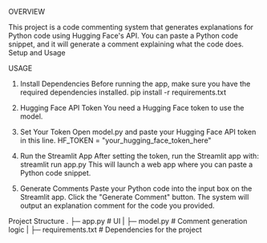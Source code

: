 OVERVIEW

This project is a code commenting system that generates explanations for Python code using Hugging Face's API. You can paste a Python code snippet, and it will generate a comment explaining what the code does.
Setup and Usage

USAGE

1. Install Dependencies
Before running the app, make sure you have the required dependencies installed.
pip install -r requirements.txt

2. Hugging Face API Token
You need a Hugging Face token to use the model.

3. Set Your Token
Open model.py and paste your Hugging Face API token in this line. HF_TOKEN = "your_hugging_face_token_here"

4. Run the Streamlit App
After setting the token, run the Streamlit app with:
streamlit run app.py
This will launch a web app where you can paste a Python code snippet.

6. Generate Comments
Paste your Python code into the input box on the Streamlit app.
Click the "Generate Comment" button.
The system will output an explanation comment for the code you provided.

Project Structure
.
├─ app.py            # UI
|
├─ model.py          # Comment generation logic
|
├─ requirements.txt  # Dependencies for the project
